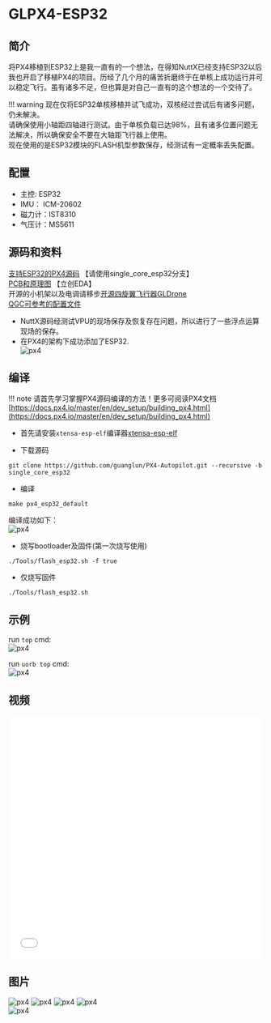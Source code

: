 # GLPX4-ESP32

## 简介
将PX4移植到ESP32上是我一直有的一个想法，在得知NuttX已经支持ESP32以后我也开启了移植PX4的项目。历经了几个月的痛苦折磨终于在单核上成功运行并可以稳定飞行。虽有诸多不足，但也算是对自己一直有的这个想法的一个交待了。

!!! warning
    现在仅将ESP32单核移植并试飞成功，双核经过尝试后有诸多问题，仍未解决。  
    请确保使用小轴距四轴进行测试。由于单核负载已达98%，且有诸多位置问题无法解决，所以确保安全不要在大轴距飞行器上使用。  
    现在使用的是ESP32模块的FLASH机型参数保存，经测试有一定概率丢失配置。  

## 配置
* 主控: ESP32
* IMU： ICM-20602
* 磁力计：IST8310
* 气压计：MS5611


## 源码和资料
[支持ESP32的PX4源码](https://github.com/guanglun/PX4-Autopilot)  【请使用single_core_esp32分支】  
[PCB和原理图](https://oshwhub.com/guanglun/gldrone_esp32)  【立创EDA】  
开源的小机架以及电调请移步[开源四旋翼飞行器GLDrone](gldrone.md#gldrone)  
[QGC可参考的配置文件](https://github.com/guanglun/PX4-Autopilot/blob/single_core_esp32/boards/px4/esp32/param/esp32_fly.params)

* NuttX源码经测试VPU的现场保存及恢复存在问题，所以进行了一些浮点运算现场的保存。
* 在PX4的架构下成功添加了ESP32.  
![px4](img/32.png)   
## 编译

!!! note
    请首先学习掌握PX4源码编译的方法！更多可阅读PX4文档[https://docs.px4.io/master/en/dev_setup/building_px4.html](https://docs.px4.io/master/en/dev_setup/building_px4.html)

* 首先请安装`xtensa-esp-elf`编译器[xtensa-esp-elf](https://github.com/espressif/binutils-gdb/releases/download/esp-gdb-v11.1_20220318/xtensa-esp-elf-gdb-11.1_20220318-x86_64-linux-gnu.tar.gz)   

* 下载源码  
```
git clone https://github.com/guanglun/PX4-Autopilot.git --recursive -b single_core_esp32
```

* 编译
```
make px4_esp32_default
```
编译成功如下：  
![px4](img/success.png)   

* 烧写bootloader及固件(第一次烧写使用)
```
./Tools/flash_esp32.sh -f true
```

* 仅烧写固件
```
./Tools/flash_esp32.sh
```

## 示例
run `top` cmd:  
![px4](img/esp32_top.png)   

run `uorb top` cmd:  
![px4](img/esp32_uorb_top.png)   

## 视频
<iframe height="480" width="100%" src="//player.bilibili.com/player.html?aid=384299816&bvid=BV1VZ4y1h7sa&cid=728579243&page=1" scrolling="no" border="0" frameborder="no" framespacing="0" allowfullscreen="true"> </iframe>  
<br />  

## 图片
![px4](img/DRONE.jpg) 
![px4](img/esp32.jpg) 
![px4](img/pcb.png) 
![px4](img/gl2.jpg)  
![px4](img/gl5.jpg)  